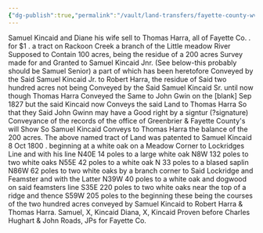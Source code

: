 ```yaml
---
{"dg-publish":true,"permalink":"/vault/land-transfers/fayette-county-wv-db-c-pg-331-dated-17-oct-1842-samuel-and-diane-to-thomas-harra/","tags":["Samuel-Kincaid","Robert-Harrah","Thomas-Harrah","Meadow-River","fayette"]}
---
```


Samuel Kincaid and Diane his wife sell to Thomas Harra, all
of Fayette Co. . for $1 . a tract on Rackoon Creek a branch of the Little
meadow River Supposed to Contain 100 acres, being the residue of a 200 acres
Survey made for and Granted to Samuel Kincaid Jnr. (See below-this probably
should be Samuel Senior) a part of which has been heretofore Conveyed by the
Said Samuel Kincaid Jr. to Robert Harra, the residue of Said two hundred
acres not being Conveyed by the Said Samuel Kincaid Sr. until now though
Thomas Harra Conveyed the Same to John Gwin on the \[blank\] Sep 1827 but the
said Kincaid now Conveys the said Land to Thomas Harra So that they Said
John Gwinn may have a Good right by a signtur (?signature) Conveyance of the
records of the office of Greenbrier & Fayette County's will Show So Samuel
Kincaid Conveys to Thomas Harra the balance of the 200 acres. The above
named tract of Land was patented to Samuel Kincaid 8 Oct 1800 . beginning at
a white oak on a Meadow Corner to Lockridges Line and with his line N40E 14
poles to a large white oak N8W 132 poles to two white oaks N55E 42 poles to
a white oak N 33 poles to a blased saplin N86W 62 poles to two white oaks by
a branch corner to Said Lockridge and Feamster and with the Latter N39W 40
poles to a white oak and dogwood on said feamsters line S35E 220 poles to
two white oaks near the top of a ridge and thence S59W 205 poles to the
beginning these being the courses of the two hundred acres conveyed by
Samuel Kincaid to Robert Harra & Thomas Harra.
Samuel, X,
Kincaid
Diana, X,
Kincaid
Proven before Charles Hughart & John Roads, JPs for Fayette
Co.
